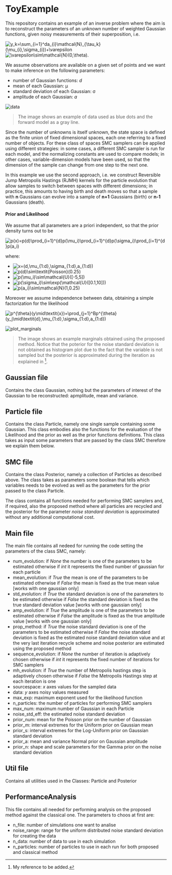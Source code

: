 # ToyExample
This repository contains an example of an inverse problem where the aim is to reconstruct the parameters of an unknown number of weighted Gaussian functions, given noisy measurements of their superposition, i.e.

<img src="https://latex.codecogs.com/svg.latex?&space;y_k=\sum_{i=1}^da_{i}\mathcal{N}_{\tau_k}(\mu_{i},\sigma_{i})+\varepsilon" title="y_k=\sum_{i=1}^da_{i}\mathcal{N}_{\tau_k}(\mu_{i},\sigma_{i})+\varepsilon" />

<img src="https://latex.codecogs.com/svg.latex?&space;\varepsilon\sim\mathcal{N}(0,\theta)." title="\varepsilon\sim\mathcal{N}(0,\theta)." />

We assume observations are available on a given set of points and we want to make inference on the following parameters: 
- number of Gaussian functions: _d_
- mean of each Gaussian: μ
- standard deviation of each Gaussian: σ
- amplitude of each Gaussian: _a_

![data](https://user-images.githubusercontent.com/57596360/152046064-384f1238-20b2-49eb-9f4e-cc01c37be279.png)
> The image shows an example of data used as blue dots and the forward model as a gray line.

Since the number of unknowns is itself unknown, the state space is defined as the finite union of fixed dimensional spaces, each one referring to a fixed number of objects. For these class of spaces SMC samplers can be applied using different strategies: in some cases, a different SMC sampler is run for each model, and the normalizing constants are used to compare models; in other cases,  variable-dimension models have been used, so that the dimension of the sample can change from one step to the next one. 

In this example we use the second approach, i.e. we construct Reversible Jump Metropolis Hastings (RJMH) kernels for the particle evolution that allow samples to switch between spaces with different dimensions; in practice, this amounts to having birth and death moves so that a sample with **n** Gaussians can evolve into a sample of **n+1** Gaussians (birth) or **n-1** Gaussians (death).

#### Prior and Likelihood

We assume that all parameters are a priori independent, so that the prior density turns out to be

<img src="https://latex.codecogs.com/svg.latex?&space;p(x)=p(d)\prod_{i=1}^{d}p(\mu_i)\prod_{i=1}^{d}p(\sigma_i)\prod_{i=1}^{d}p(a_i)" title="p(x)=p(d)\prod_{i=1}^{d}p(\mu_i)\prod_{i=1}^{d}p(\sigma_i)\prod_{i=1}^{d}p(a_i)" />

where:

- <img src="https://latex.codecogs.com/svg.latex?&space;x=(d,\mu_{1:d},\sigma_{1:d},a_{1:d})" title="x=(d,\mu_{1:d},\sigma_{1:d},a_{1:d})"/>
- <img src="https://latex.codecogs.com/svg.latex?&space;p(d)\sim\textit{Poisson}(0.25)" title="p(d)\sim\textit{Poisson}(0.25)"/>
- <img src="https://latex.codecogs.com/svg.latex?&space;p(\mu_i)\sim\mathcal{U}([-5,5])" title="p(\mu_i)\sim\mathcal{U}([-5,5])"/>
- <img src="https://latex.codecogs.com/svg.latex?&space;p(\sigma_i)\sim\exp(\mathcal{U}([0.1,10]))" title="p(\sigma_i)\sim\exp(\mathcal{U}([0.1,10]))"/>
- <img src="https://latex.codecogs.com/svg.latex?&space;p(a_i)\sim\mathcal{N}(1,0.25)" title="p(a_i)\sim\mathcal{N}(1,0.25)"/>

Moreover we assume independence between data, obtaining a simple factorization for the likelihood

<img src="https://latex.codecogs.com/svg.latex?&space;p^{\theta}(y\mid\textit{x})=\prod_{j=1}^Bp^{\theta}(y_j\mid\textit{d},\mu_{1:d},\sigma_{1:d},a_{1:d})" title="p^{\theta}(y\mid\textit{x})=\prod_{j=1}^Bp^{\theta}(y_j\mid\textit{d},\mu_{1:d},\sigma_{1:d},a_{1:d})"/>


![plot_marginals](https://user-images.githubusercontent.com/57596360/152060533-a6278473-1fbb-430c-8c1e-89345d9d841c.png)
> The image shows an example marginals obtained using the proposed method. Notice that the poterior for the noise standard deviation is not obtained as histogram plot due to the fact that the variable is not sampled but the posterior is approximated during the iteration as explained in [^1].

[^1]: My reference to be added.


## Gaussian file

Contains the class Gaussian, nothing but the parameters of interest of the Gaussian to be reconstructed: apmplitude, mean and variance.

## Particle file

Contains the class Particle, namely one single sample containing some Gaussian. This class embodies also the functions for the evaluation of the Likelihood and the prior as well as the prior functions definitions. This class takes as input some parameters that are passed by the class SMC therefore we explain them below.


## SMC file

Contains the class Posterior, namely a collection of Particles as described above. The class takes as parameters some boolean that tells which variables needs to be evolved as well as the parameters for the prior passed to the class Particle.

The class contains all functions needed for performing SMC samplers and, if required, also the proposed method where all particles are recycled and the posterior for the parameter _noise standard deviation_ is approximated without any additional computational cost.

## Main file

The main file contains all nedeed for running the code setting the parameters of the class SMC, namely:

- num_evolution: if _None_ the number is one of the parameters to be estimated otherwise if _int_ it represents the fixed number of gaussian for each particle
- mean_evolution: if _True_ the mean is one of the parameters to be estimated otherwise if _False_ the mean is fixed as the true mean value [works with one gaussian only]
- std_evolution: if _True_ the standard deviation is one of the parameters to be estimated otherwise if _False_ the standard deviation is fixed as the true standard deviation value [works with one gaussian only]
- amp_evolution: if _True_ the amplitude is one of the parameters to be estimated otherwise if _False_ the amplitude is fixed as the true amplitude value [works with one gaussian only]
- prop_method: if _True_ the noise standard deviation is one of the parameters to be estimated otherwise if _False_ the noise standard deviation is fixed as the estimated noise standard deviation value and at the very last iteration recycle scheme and noise posterior are estimated using the proposed method
- sequence_evolution: if _None_ the number of iteration is adaptively chosen otherwise if _int_ it represents the fixed number of iterations for SMC samplers
- mh_evolution: if _True_ the number of Metropolis hastings step is adaptively chosen otherwise if _False_ the Metropolis Hastings step at each iteration is one
- sourcespace: _x_ axes values for the sampled data
- data: _y_ axes noisy values measured
- max_exp: maximum exponent used for the likelihood function
- n_particles: the number of particles for performing SMC samplers
- max_num: maximum number of Gaussian in each Particle
- noise_std_eff: the estimated noise standard deviation
- prior_num: mean for the Poisson prior on the number of Gaussian
- prior_m: interval extremes for the Uniform prior on Gaussian mean
- prior_s: interval extremes for the Log-Uniform prior on Gaussian standard deviation
- prior_a: mean and variance Normal prior on Gaussian amplitude
- prior_n: shape and scale parameters for the Gamma prior on the noise standard deviation

## Util file

Contains all utilities used in the Classes: Particle and Posterior

## PerformanceAnalysis

This file contains all needed for performing analysis on the proposed method against the classical one. The parameters to choos at first are:

- n_file: number of simulations one want to analise
- noise_range: range for the uniform distributed noise standard deviation for creating the data
- n_data: number of data to use in each simulation
- n_particles: number of particles to use in each run for both proposed and classical method
